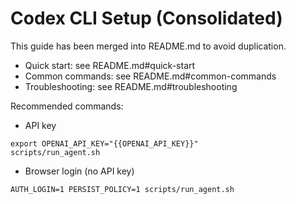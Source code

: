 # Codex CLI Setup (Consolidated)

This guide has been merged into README.md to avoid duplication.

- Quick start: see README.md#quick-start
- Common commands: see README.md#common-commands
- Troubleshooting: see README.md#troubleshooting

Recommended commands:

- API key

```
export OPENAI_API_KEY="{{OPENAI_API_KEY}}"
scripts/run_agent.sh
```

- Browser login (no API key)

```
AUTH_LOGIN=1 PERSIST_POLICY=1 scripts/run_agent.sh
```
